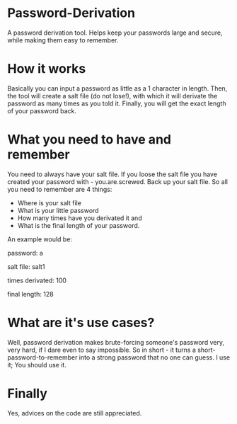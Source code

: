 # Password-Derivation
A password derivation tool. Helps keep your passwords large and secure, while making them easy to remember.

# How it works
Basically you can input a password as little as a 1 character in length. Then, the tool will create a salt file (do not lose!), with which it will derivate the password as many times as you told it. Finally, you will get the exact length of your password back.

# What you need to have and remember
You need to always have your salt file. If you loose the salt file you have created your password with - you.are.screwed. Back up your salt file.
So all you need to remember are 4 things:
- Where is your salt file
- What is your little password
- How many times have you derivated it
and
- What is the final length of your password.

An example would be:

password: a

salt file: salt1

times derivated: 100

final length: 128

# What are it's use cases?
Well, password derivation makes brute-forcing someone's password very, very hard, if I dare even to say impossible. So in short - it turns a short-password-to-remember into a strong password that no one can guess. I use it; You should use it.

# Finally
Yes, advices on the code are still appreciated.
